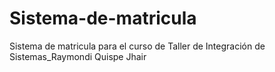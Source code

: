 # Sistema-de-matricula
Sistema de matricula para el curso de Taller de Integración de Sistemas_Raymondi Quispe Jhair
